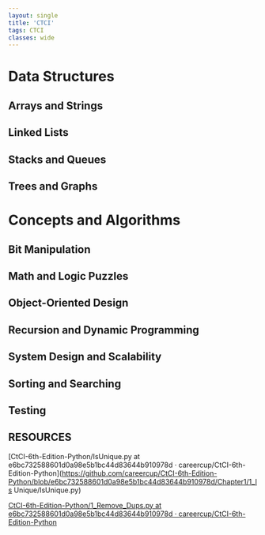 ```yaml
---
layout: single
title: 'CTCI'
tags: CTCI
classes: wide
---
```



# Data Structures

## Arrays and Strings
## Linked Lists
## Stacks and Queues
## Trees and Graphs

# Concepts and Algorithms

## Bit Manipulation
## Math and Logic Puzzles
## Object-Oriented Design
## Recursion and Dynamic Programming
## System Design and Scalability
## Sorting and Searching
## Testing



## RESOURCES

[CtCI-6th-Edition-Python/IsUnique.py at e6bc732588601d0a98e5b1bc44d83644b910978d · careercup/CtCI-6th-Edition-Python](https://github.com/careercup/CtCI-6th-Edition-Python/blob/e6bc732588601d0a98e5b1bc44d83644b910978d/Chapter1/1_Is Unique/IsUnique.py)

[CtCI-6th-Edition-Python/1_Remove_Dups.py at e6bc732588601d0a98e5b1bc44d83644b910978d · careercup/CtCI-6th-Edition-Python](https://github.com/careercup/CtCI-6th-Edition-Python/blob/e6bc732588601d0a98e5b1bc44d83644b910978d/Chapter2/1_Remove_Dups.py)